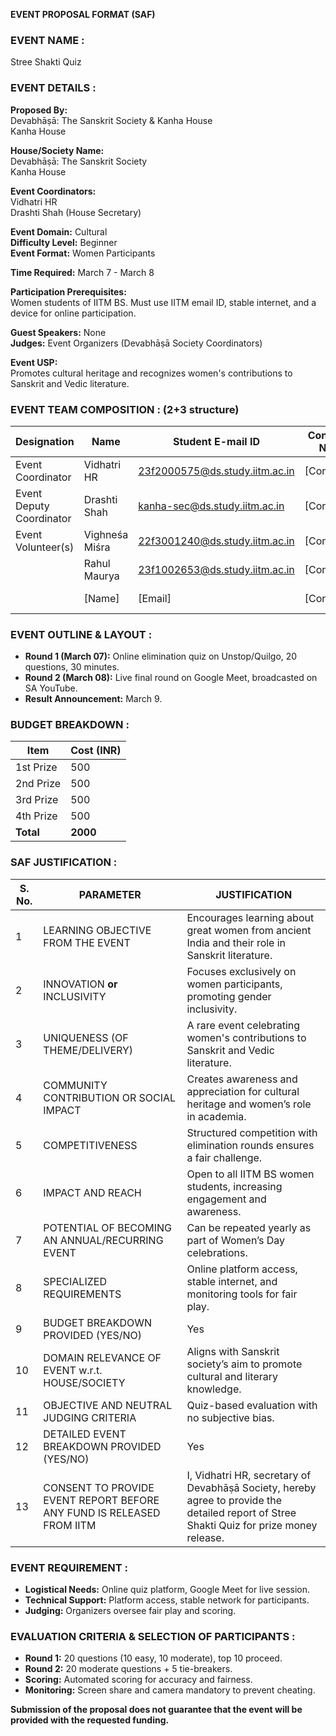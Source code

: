 **EVENT PROPOSAL FORMAT (SAF)**

### EVENT NAME :

Stree Shakti Quiz

### EVENT DETAILS :

**Proposed By:**  
Devabhāṣā: The Sanskrit Society & Kanha House  
Kanha House

**House/Society Name:**  
Devabhāṣā: The Sanskrit Society  
Kanha House

**Event Coordinators:**  
Vidhatri HR  
Drashti Shah (House Secretary)

**Event Domain:** Cultural  
**Difficulty Level:** Beginner  
**Event Format:** Women Participants

**Time Required:** March 7 - March 8

**Participation Prerequisites:**  
Women students of IITM BS. Must use IITM email ID, stable internet, and a device for online participation.

**Guest Speakers:** None  
**Judges:** Event Organizers (Devabhāṣā Society Coordinators)

**Event USP:**  
Promotes cultural heritage and recognizes women's contributions to Sanskrit and Vedic literature.

### EVENT TEAM COMPOSITION : (2+3 structure)

| Designation              | Name           | Student E-mail ID              | Contact No. | Responsibility          |
| ------------------------ | -------------- | ------------------------------ | ----------- | ----------------------- |
| Event Coordinator        | Vidhatri HR    | 23f2000575@ds.study.iitm.ac.in | [Contact]   | Overall event execution |
| Event Deputy Coordinator | Drashti Shah   | kanha-sec@ds.study.iitm.ac.in  | [Contact]   | Assist in coordination  |
| Event Volunteer(s)       | Vighneśa Miśra | 22f3001240@ds.study.iitm.ac.in | [Contact]   | Quiz moderation         |
|                          | Rahul Maurya   | 23f1002653@ds.study.iitm.ac.in | [Contact]   | Tech support            |
|                          | [Name]         | [Email]                        | [Contact]   | Participant queries     |

### EVENT OUTLINE & LAYOUT :

- **Round 1 (March 07):** Online elimination quiz on Unstop/Quilgo, 20 questions, 30 minutes.
- **Round 2 (March 08):** Live final round on Google Meet, broadcasted on SA YouTube.
- **Result Announcement:** March 9.

### BUDGET BREAKDOWN :

| Item      | Cost (INR) |
| --------- | ---------- |
| 1st Prize | 500        |
| 2nd Prize | 500        |
| 3rd Prize | 500        |
| 4th Prize | 500        |
| **Total** | **2000**   |

### SAF JUSTIFICATION :

| S. No. | PARAMETER                                                             | JUSTIFICATION                                                                                                                             |
| ------ | --------------------------------------------------------------------- | ----------------------------------------------------------------------------------------------------------------------------------------- |
| 1      | LEARNING OBJECTIVE FROM THE EVENT                                     | Encourages learning about great women from ancient India and their role in Sanskrit literature.                                           |
| 2      | INNOVATION **or** INCLUSIVITY                                         | Focuses exclusively on women participants, promoting gender inclusivity.                                                                  |
| 3      | UNIQUENESS (OF THEME/DELIVERY)                                        | A rare event celebrating women's contributions to Sanskrit and Vedic literature.                                                          |
| 4      | COMMUNITY CONTRIBUTION OR SOCIAL IMPACT                               | Creates awareness and appreciation for cultural heritage and women’s role in academia.                                                    |
| 5      | COMPETITIVENESS                                                       | Structured competition with elimination rounds ensures a fair challenge.                                                                  |
| 6      | IMPACT AND REACH                                                      | Open to all IITM BS women students, increasing engagement and awareness.                                                                  |
| 7      | POTENTIAL OF BECOMING AN ANNUAL/RECURRING EVENT                       | Can be repeated yearly as part of Women’s Day celebrations.                                                                               |
| 8      | SPECIALIZED REQUIREMENTS                                              | Online platform access, stable internet, and monitoring tools for fair play.                                                              |
| 9      | BUDGET BREAKDOWN PROVIDED (YES/NO)                                    | Yes                                                                                                                                       |
| 10     | DOMAIN RELEVANCE OF EVENT w.r.t. HOUSE/SOCIETY                        | Aligns with Sanskrit society’s aim to promote cultural and literary knowledge.                                                            |
| 11     | OBJECTIVE AND NEUTRAL JUDGING CRITERIA                                | Quiz-based evaluation with no subjective bias.                                                                                            |
| 12     | DETAILED EVENT BREAKDOWN PROVIDED (YES/NO)                            | Yes                                                                                                                                       |
| 13     | CONSENT TO PROVIDE EVENT REPORT BEFORE ANY FUND IS RELEASED FROM IITM | I, Vidhatri HR, secretary of Devabhāṣā Society, hereby agree to provide the detailed report of Stree Shakti Quiz for prize money release. |

### EVENT REQUIREMENT :

- **Logistical Needs:** Online quiz platform, Google Meet for live session.
- **Technical Support:** Platform access, stable network for participants.
- **Judging:** Organizers oversee fair play and scoring.

### EVALUATION CRITERIA & SELECTION OF PARTICIPANTS :

- **Round 1:** 20 questions (10 easy, 10 moderate), top 10 proceed.
- **Round 2:** 20 moderate questions + 5 tie-breakers.
- **Scoring:** Automated scoring for accuracy and fairness.
- **Monitoring:** Screen share and camera mandatory to prevent cheating.

**Submission of the proposal does not guarantee that the event will be provided with the requested funding.**
